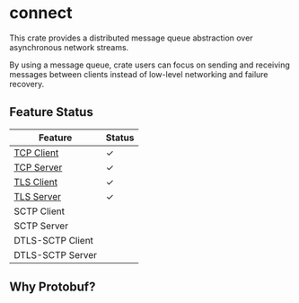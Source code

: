 # connect

This crate provides a distributed message queue abstraction over asynchronous network streams.

By using a message queue, crate users can focus on sending and receiving messages between clients instead of low-level networking and failure recovery.

## Feature Status

| Feature                                             	| Status 	|
|-----------------------------------------------------	|--------	|
| [TCP Client](examples/tcp-client)      	            |    ✓   	|
| [TCP Server](examples/tcp-echo-server) 	            |    ✓   	|
| [TLS Client](examples/tls-client)      	            |    ✓   	|
| [TLS Server](examples/tls-echo-server) 	            |    ✓   	|
| SCTP Client                                         	|        	|
| SCTP Server                                         	|        	|
| DTLS-SCTP Client                                    	|        	|
| DTLS-SCTP Server                                    	|        	|


## Why Protobuf?